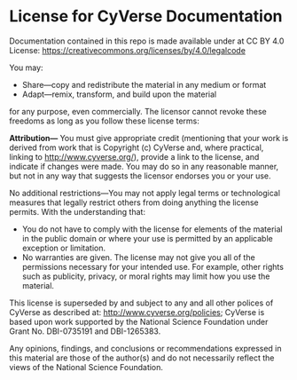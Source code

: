 # License for CyVerse Documentation

Documentation contained in this repo is made available under at CC BY 4.0 License: https://creativecommons.org/licenses/by/4.0/legalcode 

You may:

- Share—copy and redistribute the material in any medium or format
- Adapt—remix, transform, and build upon the material

for any purpose, even commercially. The licensor cannot revoke these freedoms as long as you follow these license terms:

**Attribution—** You must give appropriate credit (mentioning that your work is derived from work that is Copyright (c) CyVerse and, where practical, linking to http://www.cyverse.org/), provide a link to the license, and indicate if changes were made. You may do so in any reasonable manner, but not in any way that suggests the licensor endorses you or your use.

No additional restrictions—You may not apply legal terms or technological measures that legally restrict others from doing anything the license permits. With the understanding that:

- You do not have to comply with the license for elements of the material in the public domain or where your use is permitted by an applicable exception or limitation.
- No warranties are given. The license may not give you all of the permissions necessary for your intended use. For example, other rights such as publicity, privacy, or moral rights may limit how you use the material.

This license is superseded by and subject to any and all other polices of CyVerse as described at: http://www.cyverse.org/policies; CyVerse is based upon work supported by the National Science Foundation under Grant No. DBI-0735191 and DBI-1265383.

Any opinions, findings, and conclusions or recommendations expressed in this material are those of the author(s) and do not necessarily reflect the views of the National Science Foundation.
